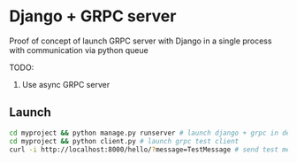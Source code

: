 # Django + GRPC server
Proof of concept of launch GRPC server with Django in a single process with communication via python queue

TODO:
1. Use async GRPC server

## Launch
```bash
cd myproject && python manage.py runserver # launch django + grpc in dedicated thread
cd myproject && python client.py # launch grpc test client
curl -i http://localhost:8000/hello/?message=TestMessage # send test message
```
